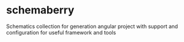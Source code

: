 # schemaberry
Schematics collection for generation angular project with support and configuration for useful framework and tools
